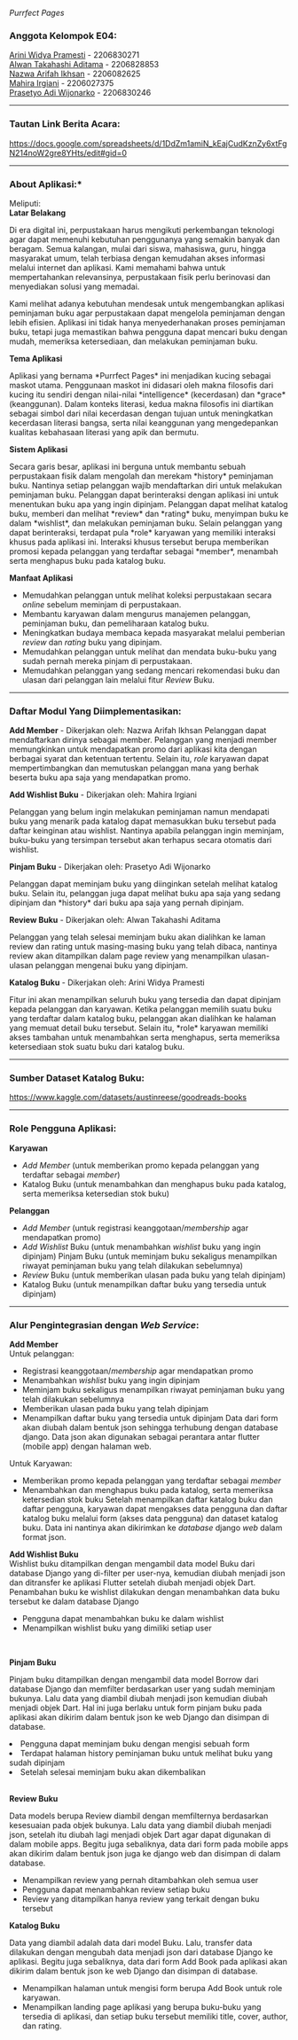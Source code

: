 *Purrfect Pages*

### **Anggota Kelompok E04**: 
[Arini Widya Pramesti](https://github.com/widyaprms) - 2206830271<br>
[Alwan Takahashi Aditama](https://github.com/Ajiens) - 2206828853<br>
[Nazwa Arifah Ikhsan](https://github.com/nazwaikhsan) - 2206082625<br>
[Mahira Irgiani](https://github.com/mahirairgn) - 2206027375<br>
[Prasetyo Adi Wijonarko](https://github.com/prasetyoadii) - 2206830246
<hr>

### **Tautan Link Berita Acara:**
https://docs.google.com/spreadsheets/d/1DdZm1amiN_kEajCudKznZy6xtFgN214noW2gre8YHts/edit#gid=0
<hr>

### **About Aplikasi:***
Meliputi:<br>
**Latar Belakang**
<p>Di era digital ini, perpustakaan harus mengikuti perkembangan teknologi agar dapat memenuhi kebutuhan penggunanya yang semakin banyak dan beragam. Semua kalangan, mulai dari siswa, mahasiswa, guru, hingga masyarakat umum, telah terbiasa dengan kemudahan akses informasi melalui internet dan aplikasi. Kami memahami bahwa untuk mempertahankan relevansinya, perpustakaan fisik perlu berinovasi dan menyediakan solusi yang memadai.</p>

<p>Kami melihat adanya kebutuhan mendesak untuk mengembangkan aplikasi peminjaman buku agar perpustakaan dapat mengelola peminjaman dengan lebih efisien. Aplikasi ini tidak hanya menyederhanakan proses peminjaman buku, tetapi juga memastikan bahwa pengguna dapat mencari buku dengan mudah, memeriksa ketersediaan, dan melakukan peminjaman buku.</p>

**Tema Aplikasi**
<p>Aplikasi yang bernama *Purrfect Pages* ini menjadikan kucing sebagai maskot utama. Penggunaan maskot ini didasari oleh makna filosofis dari kucing itu sendiri dengan nilai-nilai *intelligence* (kecerdasan) dan *grace* (keanggunan). Dalam konteks literasi, kedua makna filosofis ini diartikan sebagai simbol dari nilai kecerdasan dengan tujuan untuk meningkatkan kecerdasan literasi bangsa, serta nilai keanggunan yang mengedepankan kualitas kebahasaan literasi yang apik dan bermutu. </p>

**Sistem Aplikasi**
<p>Secara garis besar, aplikasi ini berguna untuk membantu sebuah perpustakaan fisik dalam mengolah dan merekam *history* peminjaman buku. Nantinya setiap pelanggan wajib mendaftarkan diri untuk melakukan peminjaman buku. Pelanggan dapat berinteraksi dengan aplikasi ini untuk menentukan buku apa yang ingin dipinjam. Pelanggan dapat melihat katalog buku, memberi dan melihat *review* dan *rating* buku, menyimpan buku ke dalam *wishlist*, dan melakukan peminjaman buku. Selain pelanggan yang dapat berinteraksi, terdapat pula *role* karyawan yang memiliki interaksi khusus pada aplikasi ini. Interaksi khusus tersebut berupa memberikan promosi kepada pelanggan yang terdaftar sebagai *member*, menambah serta menghapus buku pada katalog buku.</p>

**Manfaat Aplikasi**
- Memudahkan pelanggan untuk melihat koleksi perpustakaan secara *online* sebelum meminjam di perpustakaan.
- Membantu karyawan dalam mengurus manajemen pelanggan, peminjaman buku, dan pemeliharaan katalog buku.
- Meningkatkan budaya membaca kepada masyarakat melalui pemberian *review* dan *rating* buku yang dipinjam.
- Memudahkan pelanggan untuk melihat dan mendata buku-buku yang sudah pernah mereka pinjam di perpustakaan.
- Memudahkan pelanggan yang sedang mencari rekomendasi buku dan ulasan dari pelanggan lain melalui fitur *Review* Buku.
<hr>

### **Daftar Modul Yang Diimplementasikan:**
**Add Member** - Dikerjakan oleh: Nazwa Arifah Ikhsan
Pelanggan dapat mendaftarkan dirinya sebagai member. Pelanggan yang menjadi member memungkinkan untuk mendapatkan promo dari aplikasi kita dengan berbagai syarat dan ketentuan tertentu. Selain itu, *role* karyawan dapat mempertimbangkan dan memutuskan pelanggan mana yang berhak beserta buku apa saja yang mendapatkan promo.

**Add Wishlist Buku** - Dikerjakan oleh: Mahira Irgiani
<p>Pelanggan yang belum ingin melakukan peminjaman namun mendapati buku yang menarik pada katalog dapat memasukkan buku tersebut pada daftar keinginan atau wishlist. Nantinya apabila pelanggan ingin meminjam, buku-buku yang tersimpan tersebut akan terhapus secara otomatis dari wishlist.</p>

**Pinjam Buku** - Dikerjakan oleh: Prasetyo Adi Wijonarko 
<p>Pelanggan dapat meminjam buku yang diinginkan setelah melihat katalog buku. Selain itu, pelanggan juga dapat melihat buku apa saja yang sedang dipinjam dan *history* dari buku apa saja yang pernah dipinjam.</p>

**Review Buku** - Dikerjakan oleh: Alwan Takahashi Aditama
<p>Pelanggan yang telah selesai meminjam buku akan dialihkan ke laman review dan rating untuk masing-masing buku yang telah dibaca, nantinya review akan ditampilkan dalam page review yang menampilkan ulasan-ulasan pelanggan mengenai buku yang dipinjam.</p>

**Katalog Buku** - Dikerjakan oleh: Arini Widya Pramesti
<p>Fitur ini akan menampilkan seluruh buku yang tersedia dan dapat dipinjam kepada pelanggan dan karyawan. Ketika pelanggan memilih suatu buku yang terdaftar dalam katalog buku, pelanggan akan dialihkan ke halaman yang memuat detail buku tersebut. Selain itu, *role* karyawan memiliki akses tambahan untuk menambahkan serta menghapus, serta memeriksa ketersediaan stok suatu buku dari katalog buku. </p>
<hr>

### **Sumber Dataset Katalog Buku:**
https://www.kaggle.com/datasets/austinreese/goodreads-books
<hr>

### **Role Pengguna Aplikasi:**
**Karyawan**
- *Add Member* (untuk memberikan promo kepada pelanggan yang terdaftar sebagai *member*)
- Katalog Buku (untuk menambahkan dan menghapus buku pada katalog, serta memeriksa ketersedian stok buku)

**Pelanggan**
- *Add Member* (untuk registrasi keanggotaan/*membership* agar mendapatkan promo)
- *Add Wishlist* Buku (untuk menambahkan *wishlist*  buku yang ingin dipinjam)
Pinjam Buku (untuk meminjam buku sekaligus menampilkan riwayat peminjaman buku yang telah dilakukan sebelumnya)
- *Review* Buku (untuk memberikan ulasan pada buku yang telah dipinjam)
- Katalog Buku (untuk menampilkan daftar buku yang tersedia untuk dipinjam)

<hr>

### **Alur Pengintegrasian dengan *Web Service*:**
**Add Member**<br>
Untuk pelanggan: 
* Registrasi keanggotaan/*membership* agar mendapatkan promo
*  Menambahkan *wishlist*  buku yang ingin dipinjam
* Meminjam buku sekaligus menampilkan riwayat peminjaman buku yang telah dilakukan sebelumnya
* Memberikan ulasan pada buku yang telah dipinjam
* Menampilkan daftar buku yang tersedia untuk dipinjam
Data dari form akan diubah dalam bentuk json sehingga terhubung dengan database django. Data json akan digunakan sebagai perantara antar flutter (mobile app) dengan halaman web.

Untuk Karyawan: 
* Memberikan promo kepada pelanggan yang terdaftar sebagai *member*
* Menambahkan dan menghapus buku pada katalog, serta memeriksa ketersedian stok buku
Setelah menampilkan daftar katalog buku dan daftar pengguna, karyawan dapat mengakses data pengguna dan daftar katalog buku melalui form (akses data pengguna) dan dataset katalog buku. Data ini nantinya akan dikirimkan ke *database* django *web* dalam format json.  

**Add Wishlist Buku**<br>
Wishlist buku ditampilkan dengan mengambil data model Buku dari database Django yang di-filter per user-nya, kemudian diubah menjadi json dan ditransfer ke aplikasi Flutter setelah diubah menjadi objek Dart. Penambahan buku ke wishlist dilakukan dengan menambahkan data buku tersebut ke dalam database Django
<ul>
<li>Pengguna dapat menambahkan buku ke dalam wishlist</li>
<li>Menampilkan wishlist buku yang dimiliki setiap user</li>
</ul>

<br>

**Pinjam Buku**
<p>Pinjam buku ditampilkan dengan mengambil data model Borrow dari database Django dan memfilter berdasarkan user yang sudah meminjam bukunya. Lalu data yang diambil diubah menjadi json kemudian diubah menjadi objek Dart. Hal ini juga berlaku untuk form pinjam buku pada aplikasi akan dikirim dalam bentuk json ke web Django dan disimpan di database.</p>
<li> Pengguna dapat meminjam buku dengan mengisi sebuah form</li>
<li> Terdapat halaman history peminjaman buku untuk melihat buku yang sudah dipinjam</li>
<li> Setelah selesai meminjam buku akan dikembalikan</li>

<br>

**Review Buku**
<p> Data models berupa Review diambil dengan memfilternya berdasarkan kesesuaian pada objek bukunya. Lalu data yang diambil diubah menjadi json, setelah itu diubah lagi menjadi objek Dart agar dapat digunakan di dalam mobile apps. Begitu juga sebaliknya, data dari form pada mobile apps akan dikirim dalam bentuk json juga ke django web dan disimpan di dalam database.</p>
<ul>
<li>Menampilkan review yang pernah ditambahkan oleh semua user</li>
<li>Pengguna dapat menambahkan review setiap buku</li>
<li>Review yang ditampilkan hanya review yang terkait dengan buku tersebut</li>
</ul>

**Katalog Buku**
<p> Data yang diambil adalah data dari model Buku. Lalu, transfer data dilakukan dengan mengubah data menjadi json dari database Django ke aplikasi. Begitu juga sebaliknya, data dari form Add Book pada aplikasi akan dikirim dalam bentuk json ke web Django dan disimpan di database. </p>
<ul>
<li> Menampilkan halaman untuk mengisi form berupa Add Book untuk role karyawan. </li>
<li> Menampilkan landing page aplikasi yang berupa buku-buku yang tersedia di aplikasi, dan setiap buku tersebut memiliki title, cover, author, dan rating. </li>
</ul>            

